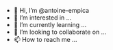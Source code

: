 - 👋 Hi, I’m @antoine-empica
- 👀 I’m interested in ...
- 🌱 I’m currently learning ...
- 💞️ I’m looking to collaborate on ...
- 📫 How to reach me ...

<!---
antoine-empica/antoine-empica is a ✨ special ✨ repository because its `README.md` (this file) appears on your GitHub profile.
You can click the Preview link to take a look at your changes.
--->
